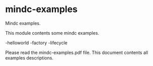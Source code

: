 mindc-examples
==============

Mindc examples.

This module contents some mindc examples.

-helloworld
-factory
-lifecycle

Please read the mindc-examples.pdf file. This document contents
all examples descriptions.
